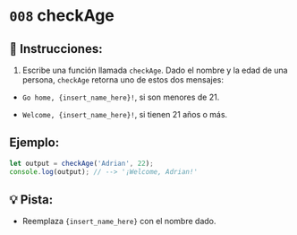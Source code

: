 # `008` checkAge

## 📝 Instrucciones:

1. Escribe una función llamada `checkAge`. Dado el nombre y la edad de una persona, `checkAge` retorna uno de estos dos mensajes:

- `Go home, {insert_name_here}!`, si son menores de 21.

- `Welcome, {insert_name_here}!`, si tienen 21 años o más.

## Ejemplo:

```Javascript
let output = checkAge('Adrian', 22);
console.log(output); // --> '¡Welcome, Adrian!'
```

## 💡 Pista:

+ Reemplaza `{insert_name_here}` con el nombre dado.

